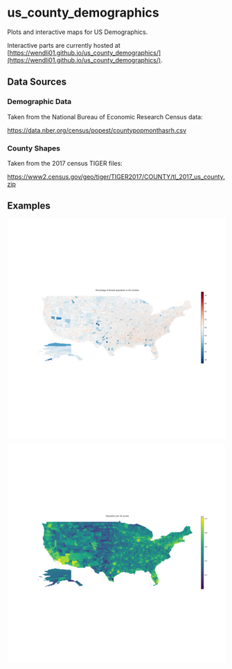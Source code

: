 # us_county_demographics
Plots and interactive maps for US Demographics.

Interactive parts are currently hosted at [https://wendli01.github.io/us_county_demographics/](https://wendli01.github.io/us_county_demographics/).


## Data Sources
### Demographic Data

Taken from the National Bureau of Economic Research Census data: 

https://data.nber.org/census/popest/countypopmonthasrh.csv

### County Shapes
Taken from the 2017 census TIGER files:

https://www2.census.gov/geo/tiger/TIGER2017/COUNTY/tl_2017_us_county.zip

## Examples

![female_percentage](https://github.com/wendli01/us_county_demographics/blob/master/out/female_percentage.png)

![population](https://github.com/wendli01/us_county_demographics/blob/master/out/population.png)


